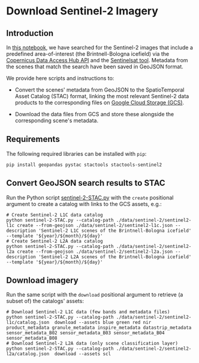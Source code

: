 # Download Sentinel-2 Imagery

## Introduction

In [this notebook](../../docs/tutorials/sentinel-2-imagery.ipynb), we have searched for the Sentinel-2 images that 
include a predefined area-of-interest (the Brintnell-Bologna icefield) via the [Copernicus Data Access Hub API](https://scihub.copernicus.eu/)
and the [Sentinelsat tool](https://github.com/sentinelsat/sentinelsat). Metadata from the scenes that match the search 
have been saved in GeoJSON format. 

We provide here scripts and instructions to:

* Convert the scenes' metadata from GeoJSON to the SpatioTemporal Asset Catalog (STAC) format, linking the most relevant 
  Sentinel-2 data products to the corresponding files on [Google Cloud Storage (GCS)](https://cloud.google.com/storage/docs/public-datasets/sentinel-2).

* Download the data files from GCS and store these alongside the corresponding scene's metadata. 

## Requirements

The following required libraries can be installed with `pip`:

```shell
pip install geopandas pystac stactools stactools-sentinel2
```

## Convert GeoJSON search results to STAC

Run the Python script [sentinel-2-STAC.py](./sentinel-2-STAC.py) with the `create` positional argument to create a 
catalog with links to the GCS assets, e.g.:

```shell
# Create Sentinel-2 L1C data catalog
python sentinel-2-STAC.py --catalog-path ./data/sentinel-2/sentinel2-l1c create --from-geojson ./data/sentinel-2/sentinel2-l1c.json --description 'Sentinel-2 L1C scenes of the Brintnell-Bologna icefield' --template '${year}/${month}/${day}'
# Create Sentinel-2 L2A data catalog
python sentinel-2-STAC.py --catalog-path ./data/sentinel-2/sentinel2-l2a create --from-geojson ./data/sentinel-2/sentinel2-l2a.json --description 'Sentinel-2 L2A scenes of the Brintnell-Bologna icefield' --template '${year}/${month}/${day}'
```

## Download imagery

Run the same script with the `download` positional argument to retrieve (a subset of) the catalogs' assets:

```shell
# Download Sentinel-2 L1C data (few bands and metadata files)
python sentinel-2-STAC.py --catalog-path ./data/sentinel-2/sentinel2-l1c/catalog.json  download --assets blue green red nir product_metadata granule_metadata inspire_metadata datastrip_metadata sensor_metadata_B02 sensor_metadata_B03 sensor_metadata_B04 sensor_metadata_B08
# Download Sentinel-2 L2A data (only scene classification layer)
python sentinel-2-STAC.py --catalog-path ./data/sentinel-2/sentinel2-l2a/catalog.json  download --assets scl
```

